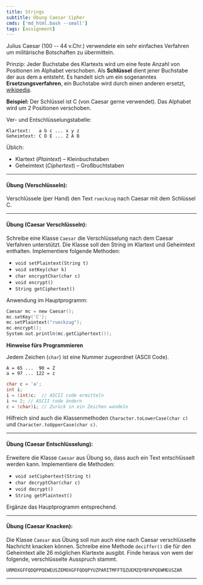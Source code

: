 ```yaml
---
title: Strings
subtitle: Übung Caesar Cipher
cmds: ['md_html.bash --small']
tags: [assignment]
---
```


Julius Caesar (100 -- 44 v.Chr.) verwendete ein sehr einfaches Verfahren um militärische Botschaften zu übermitteln. 

Prinzip: Jeder Buchstabe des Klartexts wird um eine feste Anzahl von Positionen im Alphabet verschoben. Als **Schlüssel** dient jener Buchstabe der aus dem a entsteht. Es handelt sich um ein sogenanntes **Ersetzungsverfahren**, ein Buchstabe wird durch einen anderen ersetzt, [wikipedia](http://de.wikipedia.org/wiki/Verschiebechiffre}{$\rightarrow$wikipedia).

**Beispiel:** Der Schlüssel ist C (von Caesar gerne verwendet). Das Alphabet wird um 2 Positionen verschoben.

Ver- und Entschlüsselungstabelle:

```
Klartext:   a b c ... x y z
Geheimtext: C D E ... Z A B
```

Üblich:

- Klartext (*Plaintext*) – Kleinbuchstaben
- Geheimtext (*Ciphertext*) – Großbuchtstaben



---

#### **Übung (Verschlüsseln):**

Verschlüssele (per Hand) den Text `rueckzug` nach Caesar mit dem Schlüssel C.



---

#### **Übung (Caesar Verschlüsseln):**

Schreibe eine Klasse `Caesar` die Verschlüsselung nach dem Caesar Verfahren unterstützt.
Die Klasse soll den String im Klartext und Geheimtext enthalten.
Implementiere folgende Methoden:

- `void setPlaintext(String t)`
- `void setKey(char k)`
- `char encryptChar(char c)`
- `void encrypt()`
- `String getCiphertext()`


Anwendung im Hauptprogramm:
```c
Caesar mc = new Caesar();
mc.setKey('C');
mc.setPlaintext("rueckzug");
mc.encrypt();
System.out.println(mc.getCiphertext());
```


**Hinweise fürs Programmieren**

Jedem Zeichen (`char`) ist eine Nummer zugeordnet (ASCII Code).

```
A = 65 ...  90 = Z
a = 97 ... 122 = z
```


```c
char c = 'a';
int i;
i = (int)c;  // ASCII code ermitteln
i += 2; // ASCII code ändern
c = (char)i; // Zurück in ein Zeichen wandeln
```

Hilfreich sind auch die Klassenmethoden `Character.toLowerCase(char c)` und `Character.toUpperCase(char c)`.



---

#### **Übung (Caesar Entschlüsselung):**

Erweitere die Klasse `Caesar` aus Übung  so, dass auch ein Text entschlüsselt werden kann. 
Implementiere die Methoden:

- `void setCiphertext(String t)`
- `char decryptChar(char c)`
- `void decrypt()`
- `String getPlaintext()`

Ergänze das Hauptprogramm entsprechend.



---

#### **Übung (Caesar Knacken):**

Die Klasse `Caesar` aus Übung  soll nun auch eine nach Caesar verschlüsselte Nachricht knacken können. Schreibe eine Methode `deciffer()` die für den Geheimtext alle 26 möglichen Klartexte ausgibt.  Finde heraus von wem der folgende, verschlüsselte Ausspruch stammt.

```
URMOXGFFQDQPPQEWEUSZEMOXGFFQDQPYUZPARITMFFTQZUEMZQYBFKPQEWMEUSZAR
```
---


